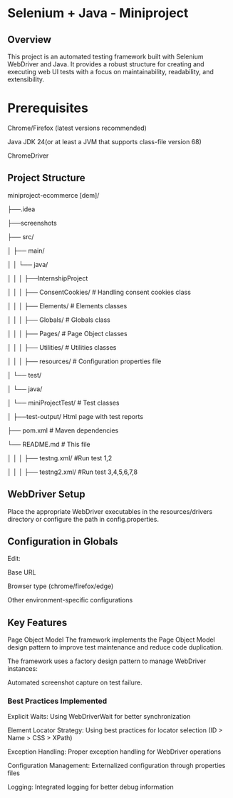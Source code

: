 # Selenium + Java - Miniproject
## Overview
This project is an automated testing framework built with Selenium WebDriver and Java. It provides a robust structure for creating and executing web UI tests with a focus on maintainability, readability, and extensibility.
# Prerequisites
Chrome/Firefox (latest versions recommended)

Java JDK 24(or at least a JVM that supports class-file version 68)

ChromeDriver

## Project Structure
miniproject-ecommerce [dem]/

├──.idea

├──screenshots

├── src/

│   ├── main/


│   │   └── java/

│   │   │  ├──InternshipProject

│   │   │   ├── ConsentCookies/        # Handling consent cookies class

│   │   │   ├── Elements/        # Elements classes

│   │   │   ├── Globals/        # Globals class

│   │   │   ├── Pages/        # Page Object classes

│   │   │   ├── Utilities/        # Utilities classes

│   │   │    ├── resources/      # Configuration properties file


│   └── test/


│       └── java/


│           └── miniProjectTest/        # Test classes

│    ├──test-output/          Html page with test reports

├── pom.xml                   # Maven dependencies

└── README.md                 # This file

│   │   │    ├── testng.xml/            #Run test 1,2

│   │   │    ├── testng2.xml/           #Run test 3,4,5,6,7,8

## WebDriver Setup
Place the appropriate WebDriver executables in the resources/drivers directory or configure the path in config.properties.

## Configuration in Globals
Edit:

Base URL

Browser type (chrome/firefox/edge)

Other environment-specific configurations

## Key Features
Page Object Model
The framework implements the Page Object Model design pattern to improve test maintenance and reduce code duplication.

The framework uses a factory design pattern to manage WebDriver instances:

Automated screenshot capture on test failure.

### Best Practices Implemented

Explicit Waits: Using WebDriverWait for better synchronization

Element Locator Strategy: Using best practices for locator selection (ID > Name > CSS > XPath)

Exception Handling: Proper exception handling for WebDriver operations

Configuration Management: Externalized configuration through properties files

Logging: Integrated logging for better debug information


